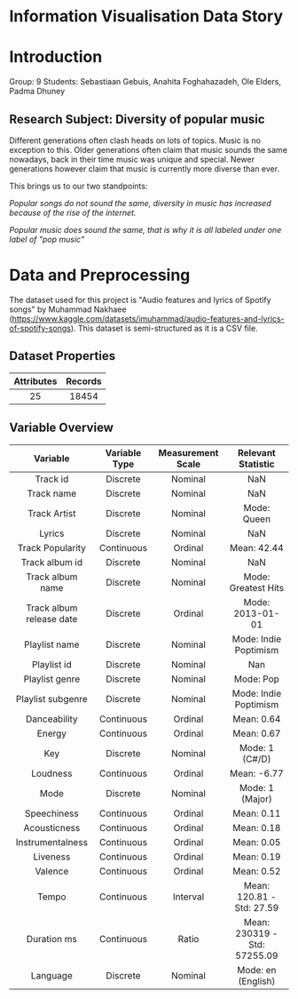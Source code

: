 <h1> Information Visualisation Data Story </h1>

# Introduction
Group: 9
Students: Sebastiaan Gebuis, Anahita Foghahazadeh, Ole Elders, Padma Dhuney


## Research Subject: Diversity of popular music
Different generations often clash heads on lots of topics. Music is no exception to this.
Older generations often claim that music sounds the same nowadays, back in their time music was unique and special.
Newer generations however claim that music is currently more diverse than ever. 

This brings us to our two standpoints:

<em> Popular songs do not sound the same, diversity in music has increased because of the rise of the internet. </em>

<em> Popular music does sound the same, that is why it is all labeled under one label of "pop music" </em>

# Data and Preprocessing

The dataset used for this project is "Audio features and lyrics of Spotify songs" by Muhammad Nakhaee (https://www.kaggle.com/datasets/imuhammad/audio-features-and-lyrics-of-spotify-songs).
This dataset is semi-structured as it is a CSV file.

## Dataset Properties
| Attributes | Records |
| :---: | :---: |
| 25 | 18454 |

## Variable Overview
| Variable | Variable Type | Measurement Scale | Relevant Statistic | 
| :---: | :---: |  :---: |  :---: |
| Track id | Discrete | Nominal | NaN |
| Track name | Discrete | Nominal | NaN |
| Track Artist | Discrete | Nominal | Mode: Queen |
| Lyrics | Discrete | Nominal | NaN |
| Track Popularity | Continuous | Ordinal | Mean: 42.44 | 
| Track album id | Discrete | Nominal | NaN | 
| Track album name | Discrete | Nominal | Mode: Greatest Hits |
| Track album release date | Discrete | Ordinal | Mode: 2013-01-01 |
| Playlist name | Discrete | Nominal | Mode: Indie Poptimism | 
| Playlist id | Discrete | Nominal | Nan | 
| Playlist genre | Discrete | Nominal | Mode: Pop |
| Playlist subgenre | Discrete | Nominal | Mode: Indie Poptimism |
| Danceability | Continuous | Ordinal | Mean: 0.64 | 
| Energy | Continuous | Ordinal | Mean: 0.67 |
| Key | Discrete | Nominal | Mode: 1 (C#/D)|
| Loudness | Continuous | Ordinal | Mean: -6.77 | 
| Mode | Discrete | Nominal | Mode: 1 (Major) |
| Speechiness | Continuous | Ordinal | Mean: 0.11 |
| Acousticness | Continuous | Ordinal | Mean: 0.18 |
| Instrumentalness | Continuous | Ordinal | Mean: 0.05 |
| Liveness | Continuous | Ordinal | Mean: 0.19 |
| Valence | Continuous | Ordinal | Mean: 0.52 |
| Tempo | Continuous | Interval | Mean: 120.81 - Std: 27.59 |
| Duration ms | Continuous | Ratio | Mean: 230319 - Std: 57255.09 |
| Language | Discrete | Nominal | Mode: en (English) |
